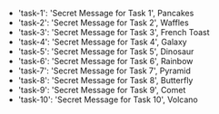 - 'task-1': 'Secret Message for Task 1', Pancakes
- 'task-2': 'Secret Message for Task 2', Waffles
- 'task-3': 'Secret Message for Task 3', French Toast
- 'task-4': 'Secret Message for Task 4', Galaxy
- 'task-5': 'Secret Message for Task 5', Dinosaur
- 'task-6': 'Secret Message for Task 6', Rainbow
- 'task-7': 'Secret Message for Task 7', Pyramid
- 'task-8': 'Secret Message for Task 8', Butterfly
- 'task-9': 'Secret Message for Task 9', Comet
- 'task-10': 'Secret Message for Task 10', Volcano
